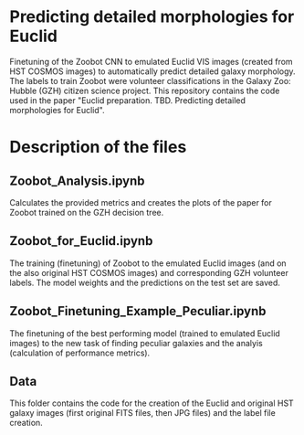 # Predicting detailed morphologies for Euclid
Finetuning of the Zoobot CNN to emulated Euclid VIS images (created from HST COSMOS images) to automatically predict detailed galaxy morphology. The labels to train Zoobot were volunteer classifications in the Galaxy Zoo: Hubble (GZH) citizen science project. This repository contains the code used in the paper "Euclid preparation. TBD. Predicting detailed morphologies for Euclid".

# Description of the files

## Zoobot_Analysis.ipynb
Calculates the provided metrics and creates the plots of the paper for Zoobot trained on the GZH decision tree.

## Zoobot_for_Euclid.ipynb
The training (finetuning) of Zoobot to the emulated Euclid images (and on the also original HST COSMOS images) and corresponding GZH volunteer labels. The model weights and the predictions on the test set are saved.

## Zoobot_Finetuning_Example_Peculiar.ipynb
The finetuning of the best performing model (trained to emulated Euclid images) to the new task of finding peculiar galaxies and the analyis (calculation of performance metrics).

## Data
This folder contains the code for the creation of the Euclid and original HST galaxy images (first original FITS files, then JPG files) and the label file creation.
